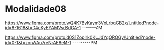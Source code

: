 # Modalidade08



https://www.figma.com/proto/wQ4K7ByKaym3VxLrbqGB2x/Untitled?node-id=8-1618&t=G4cKyEYAMVsdSdGA-1 -------AM



https://www.figma.com/proto/d0S1Zoplrk0KUJdYqQRQGy/Untitled?node-id=0-1&t=zonWAu7reNrAE8eM-1 ---------PM
